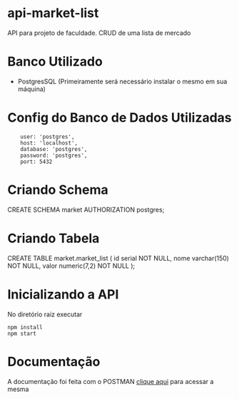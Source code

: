 # api-market-list
API para projeto de faculdade. CRUD de uma lista de mercado

# Banco Utilizado
- PostgresSQL (Primeiramente será necessário instalar o mesmo em sua máquina)

# Config do Banco de Dados Utilizadas
```
    user: 'postgres',
    host: 'localhost',
    database: 'postgres',
    password: 'postgres',
    port: 5432
```

# Criando Schema
CREATE SCHEMA market AUTHORIZATION postgres;

# Criando Tabela 
CREATE TABLE market.market_list (
	id serial NOT NULL,
	nome varchar(150) NOT NULL,
	valor numeric(7,2) NOT NULL
);

# Inicializando a API
No diretório raiz executar 
``` 
npm install 
npm start
```

# Documentação
A documentação foi feita com o POSTMAN [clique aqui](https://documenter.getpostman.com/view/16311667/UUxxhoVL) para acessar a mesma
